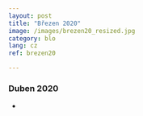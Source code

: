 ```yaml
---
layout: post
title: "Březen 2020"
image: /images/brezen20_resized.jpg
category: blo
lang: cz
ref: brezen20

---
```

 
 <h3>Duben 2020</h3>

- 